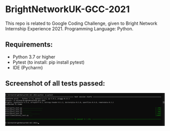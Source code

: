 # BrightNetworkUK-GCC-2021
This repo is related to Google Coding Challenge, given to Bright Network Internship Experience 2021.
Programming Language: Python.

## Requirements:
- Python 3.7 or higher
- Pytest (to install: pip install pytest)
- IDE (Pycharm)

## Screenshot of all tests passed:
![All test Passed!](screenshots/pytest.png)
